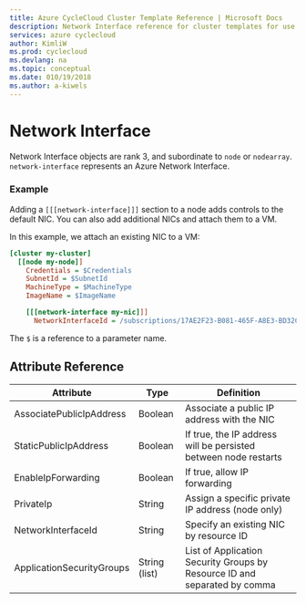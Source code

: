 ```yaml
---
title: Azure CycleCloud Cluster Template Reference | Microsoft Docs
description: Network Interface reference for cluster templates for use with Azure CycleCloud
services: azure cyclecloud
author: KimliW
ms.prod: cyclecloud
ms.devlang: na
ms.topic: conceptual
ms.date: 010/19/2018
ms.author: a-kiwels
---
```


# Network Interface

Network Interface objects are rank 3, and subordinate to `node` or `nodearray`. `network-interface` represents an Azure Network Interface.

### Example

Adding a `[[[network-interface]]]` section to a node adds controls to the default NIC. You can also add additional NICs and attach them to a VM.

In this example, we attach an existing NIC to a VM:

``` ini
[cluster my-cluster]
  [[node my-node]]
    Credentials = $Credentials
    SubnetId = $SubnetId
    MachineType = $MachineType
    ImageName = $ImageName

    [[[network-interface my-nic]]]
      NetworkInterfaceId = /subscriptions/17AE2F23-B081-465F-A8E3-BD32C0349788/resourceGroups/my-rg/providers/Microsoft.Network/networkInterfaces/my-nic
```

The `$` is a reference to a parameter name.

## Attribute Reference

Attribute | Type | Definition
------ | ----- | ----------
AssociatePublicIpAddress | Boolean | Associate a public IP address with the NIC
StaticPublicIpAddress | Boolean | If true, the IP address will be persisted between node restarts
EnableIpForwarding | Boolean | If true, allow IP forwarding
PrivateIp | String | Assign a specific private IP address (node only)
NetworkInterfaceId | String | Specify an existing NIC by resource ID
ApplicationSecurityGroups | String (list) | List of Application Security Groups by Resource ID and separated by comma
